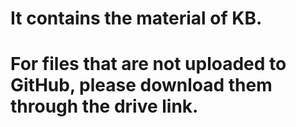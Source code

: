 # It contains the material of KB.

# For files that are not uploaded to GitHub, please download them through the drive link.
